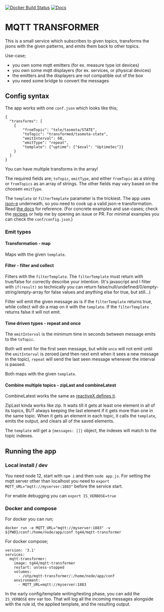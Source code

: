 [![Docker Build Status](https://img.shields.io/docker/cloud/build/tg44/mqtt-transformer?style=flat-square)](https://hub.docker.com/r/tg44/mqtt-transformer)
[![Docs](https://img.shields.io/badge/Recipes-Documentation%20and%20examples-informational)](https://tg44.github.io/mqtt-transformer/)

# MQTT TRANSFORMER

This is a small service which subscribes to given topics, 
transforms the jsons with the given patterns, and emits them back to other topics.

Use-case;
 - you own some mqtt emitters (for ex. measure type iot devices)
 - you own some mqtt displayers (for ex. services, or physical devices)
 - the emitters and the displayers are not compatible out of the box
 - you need some bridge to convert the messages
 
## Config syntax

The app works with one `conf.json` which looks like this;
```
{
  "transforms": [
    {
        "fromTopic": "tele/tasmota/STATE",
        "toTopic": "transformed/tasmota-state",
        "emitInterval": 60,
        "emitType": "repeat",
        "template": {"uptime": {"$eval": "UptimeSec"}}
    }
  ]
}
```
You can have multiple transforms in the array!

The required fields are; `toTopic`, `emitType`, and either `fromTopic` as a string or `fromTopics` as an array of strings. The other fields may vary based on the choosen `emitType`.

The `template` or `filterTemplate` parameter is the trickiest. The app uses [json-e](https://github.com/taskcluster/json-e) underneath, so you need to cook up a valid json-e transformation.
Read [the docs](https://github.com/taskcluster/json-e#language-reference) for reference.
(For concrete examples and use-cases; check the [recipes](https://tg44.github.io/mqtt-transformer/) or help me by opening an issue or PR. For minimal examples you can check the `conf/config.json`.)


### Emit types

#### Transformation - map

Maps with the given `template`.

#### Filter - filter and collect

Filters with the `filterTemplate`. The `filterTemplate` must return with true/false for correctly describe your intention.
(It's javascript and I filter with `if(result)` so technically you can return false/null/undefined/0/empty-string/empty-array for false values and anything else for true, but still...)

Filter will emit the given message as is if the `filterTemplate` returns true, while collect will do a map on it with the `template`. 
If the `filterTemplate` returns false it will not emit.

#### Time driven types - repeat and once

The `emitInterval` is the minimum time in seconds between message emits to the `toTopic`.

Both will emit for the first seen message, but while 
`once` will not emit until the `emitInterval` is zeroed (and then next emit when it sees a new message in the topic), 
`repeat` will send the last seen message whenever the interval is passed.

Both maps with the given `template`.

#### Combine multiple topics - zipLast and combineLatest

CombineLatest works the same as [reactiveX defines it](http://reactivex.io/documentation/operators/combinelatest.html).

ZipLast kinda works like zip. It waits till it gets at least one element in all of its topics, BUT always keeping the last element if it gets more than one in the same topic.
When it gets an element in each topic, it calls the `template`, emits the output, and clears all of the saved elements.

The `template` will get a `{messages: []}` object, the indexes will match to the topic indexes.


## Running the app

### Local install / dev
You need node 12, start with `npm i` and then `node app.js`.
For setting the mqtt server other than localhost you need to `export MQTT_URL="mqtt://myserver:1883"` before the service start.

For enable debugging you can  `export IS_VERBOSE=true`

### Docker and compose
For docker you can run;
```
docker run -e MQTT_URL="mqtt://myserver:1883" -v ${PWD}/conf:/home/node/app/conf tg44/mqtt-transformer
```
For docker compose;
```
version: '3.1'
services:
  mqtt-transformer:
    image: tg44/mqtt-transformer
    restart: unless-stopped
    volumes:
      - /otp/mqtt-transformer/:/home/node/app/conf
    environment:
      - MQTT_URL=mqtt://myserver:1883
```

In the early config/template writing/testing phase, you can add the `IS_VERBOSE` env var too. 
That will log all the incoming messages alongside with the rule id, the applied template, and the resulting output.
